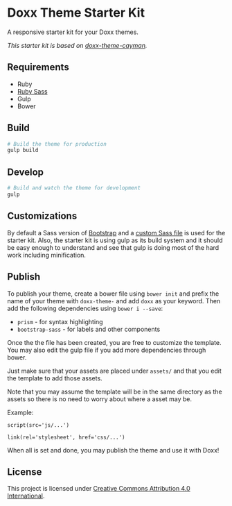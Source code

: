 # Doxx Theme Starter Kit
A responsive starter kit for your Doxx themes.

*This starter kit is based on [doxx-theme-cayman](https://github.com/iwatakeshi/doxx-theme-cayman).*


## Requirements

* Ruby
* [Ruby Sass](http://sass-lang.com/install)
* Gulp
* Bower

## Build

```bash
# Build the theme for production
gulp build
```

## Develop

```bash
# Build and watch the theme for development
gulp
```

## Customizations

By default a Sass version of [Bootstrap](http://getbootstrap.com/) 
and a [custom Sass file](https://github.com/iwatakeshi/doxx-theme-starter-kit/blob/master/scss/index.scss) is used for the starter kit. Also, the starter kit is using gulp as its build system and it should be easy enough to understand and see that gulp is doing most of the hard work including minification.

## Publish

To publish your theme, create a bower file using `bower init` and prefix the name of your theme with
`doxx-theme-` and add `doxx` as your keyword. Then add the following dependencies using `bower i --save`:

* `prism` - for syntax highlighting
* `bootstrap-sass` - for labels and other components

Once the the file has been created, you are free to customize the template.
You may also edit the gulp file if you add more dependencies through bower. 

Just make sure that your assets are placed under `assets/` and that you edit the template to add those assets.

Note that you may assume the template will be in the same directory as the assets so there is no
need to worry about where a asset may be. 

Example: 

```jade
script(src='js/...')

link(rel='stylesheet', href='css/...')
```

When all is set and done, you may publish the theme and use it with Doxx!

## License

This project is licensed under [Creative Commons Attribution 4.0 International](http://creativecommons.org/licenses/by/4.0/).